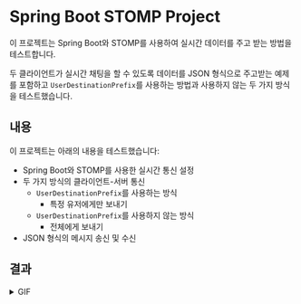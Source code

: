 # Spring Boot STOMP Project

이 프로젝트는 Spring Boot와 STOMP를 사용하여 실시간 데이터를 주고 받는 방법을 테스트합니다.

두 클라이언트가 실시간 채팅을 할 수 있도록 데이터를 JSON 형식으로 주고받는 예제를 포함하고 `UserDestinationPrefix`를 사용하는 방법과 사용하지 않는 두 가지 방식을 테스트했습니다.

## 내용

이 프로젝트는 아래의 내용을 테스트했습니다:

- Spring Boot와 STOMP를 사용한 실시간 통신 설정
- 두 가지 방식의 클라이언트-서버 통신
    - `UserDestinationPrefix`를 사용하는 방식
      - 특정 유저에게만 보내기
    - `UserDestinationPrefix`를 사용하지 않는 방식
      - 전체에게 보내기
- JSON 형식의 메시지 송신 및 수신

## 결과


<details>
<summary>GIF</summary>

![result](https://github.com/Properks/Start_Spring-boot/assets/76582572/9f9f35d0-f9b6-44e9-bfd9-ec0507671328)
</details>
